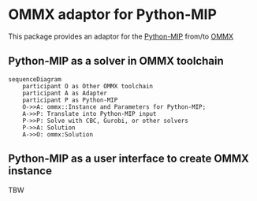 OMMX adaptor for Python-MIP
============================

This package provides an adaptor for the [Python-MIP](https://www.python-mip.com/) from/to [OMMX](https://github.com/Jij-Inc/ommx)

Python-MIP as a solver in OMMX toolchain
-----------------------------------------
```mermaid
sequenceDiagram
    participant O as Other OMMX toolchain
    participant A as Adapter
    participant P as Python-MIP
    O->>A: ommx::Instance and Parameters for Python-MIP;
    A->>P: Translate into Python-MIP input
    P->>P: Solve with CBC, Gurobi, or other solvers
    P->>A: Solution
    A->>O: ommx:Solution
```

Python-MIP as a user interface to create OMMX instance
-------------------------------------------------------
TBW
